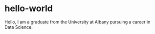 # hello-world
Hello, I am a graduate from the University at Albany pursuing a career in Data Science. 
